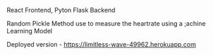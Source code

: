 React Frontend, 
Pyton Flask Backend 

Random Pickle Method use to  measure the heartrate using a ;achine Learning Model

Deployed version - https://limitless-wave-49962.herokuapp.com

